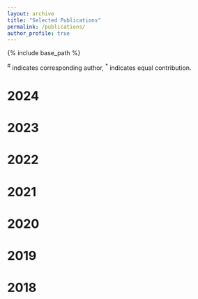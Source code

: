```yaml
---
layout: archive
title: "Selected Publications"
permalink: /publications/
author_profile: true
---
```

{% include base_path %}

<sup>#</sup> indicates corresponding author, <sup>*</sup> indicates equal contribution.

2024
====

2023
====

2022
====

2021
====

2020
====

2019
====

2018
====
